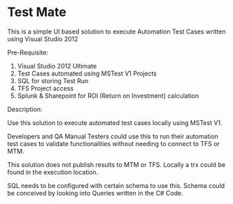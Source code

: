 # Test Mate


This is a simple UI based solution to execute Automation Test Cases written using Visual Studio 2012

Pre-Requisite:

1. Visual Studio 2012 Ultimate
2. Test Cases automated using MSTest V1 Projects
3. SQL for storing Test Run
4. TFS Project access
5. Splunk & Sharepoint for ROI (Return on Investment) calculation


Description:

Use this solution to execute automated test cases locally using MSTest V1.

Developers and QA Manual Testers could use this to run their automation test cases to validate functionalities without needing to connect to TFS or MTM. 

This solution does not publish results to MTM or TFS. Locally a trx could be found in the execution location. 

SQL needs to be configured with certain schema to use this. Schema could be conceived by looking into Queries written in the C# Code.
